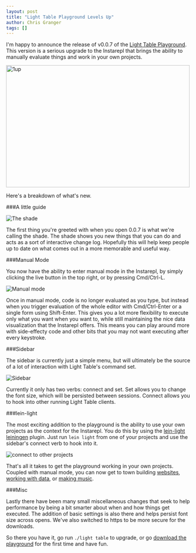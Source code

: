 ```yaml
---
layout: post
title: "Light Table Playground Levels Up"
author: Chris Granger
tags: []
---
```


I'm happy to announce the release of v0.0.7 of the [Light Table Playground][ltp]. This version is a serious upgrade to the Instarepl that brings the ability to manually evaluate things and work in your own projects.

<a href="http://www.flickr.com/photos/siette/2723726610/" title="1up by siette, on Flickr"><img src="http://farm4.staticflickr.com/3130/2723726610_d448c38713.jpg" width="500" height="333" alt="1up"></a>

Here's a breakdown of what's new.

###A little guide

![The shade](/images/lightable/shade.png)

The first thing you're greeted with when you open 0.0.7 is what we're calling the shade. The shade shows you new things that you can do and acts as a sort of interactive change log. Hopefully this will help keep people up to date on what comes out in a more memorable and useful way.

###Manual Mode

You now have the ability to enter manual mode in the Instarepl, by simply clicking the live button in the top right, or by pressing Cmd/Ctrl-L.

![Manual mode](/images/lightable/manual.png)

Once in manual mode, code is no longer evaluated as you type, but instead when you trigger evaluation of the whole editor with Cmd/Ctrl-Enter or a single form using Shift-Enter. This gives you a lot more flexibility to execute only what you want when you want to, while still maintaining the nice data visualization that the Instarepl offers. This means you can play around more with side-effecty code and other bits that you may not want executing after every keystroke.

###Sidebar

The sidebar is currently just a simple menu, but will ultimately be the source of a lot of interaction with Light Table's command set.

![Sidebar](/images/lightable/sidebar.png)

Currently it only has two verbs: connect and set. Set allows you to change the font size, which will be persisted between sessions. Connect allows you to hook into other running Light Table clients.

###lein-light

The most exciting addition to the playground is the ability to use your own projects as the context for the Instarepl. You do this by using the [lein-light][ll] [leiningen][lein] plugin. Just run `lein light` from one of your projects and use the sidebar's connect verb to hook into it.

![connect to other projects](/images/lightable/connect.png)

That's all it takes to get the playground working in your own projects. Coupled with manual mode, you can now get to town building [websites][noir], [working with data][cascalog], or [making music][overtone].

###Misc

Lastly there have been many small miscellaneous changes that seek to help performance by being a bit smarter about when and how things get executed. The addition of basic settings is also there and helps persist font size across opens. We've also switched to https to be more secure for the downloads.

So there you have it, go run `./light table` to upgrade, or go [download the playground][ltp] for the first time and have fun.

[ll]: http://app.kodowa.com/playground/lein-light
[lein]: http://leiningen.org
[ltp]: http://www.lighttable.com
[noir]: http://webnoir.org
[cascalog]: https://github.com/nathanmarz/cascalog/
[overtone]: http://overtone.github.com/


